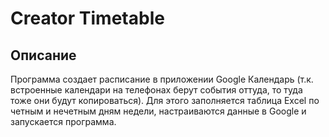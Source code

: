 # Creator Timetable

## Описание

Программа создает расписание в приложении Google Календарь (т.к. встроенные календари на телефонах берут события 
оттуда, то туда тоже они будут копироваться). Для этого заполняется таблица Excel по четным и нечетным дням недели, 
настраиваются данные в Google и запускается программа.

